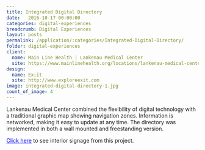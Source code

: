 ```yaml
---
title: Integrated Digital Directory
date:   2016-10-17 00:00:00
categories: digital-experiences
breadcrumb: Digital Experiences
layout: posts
permalink: /application/:categories/Integrated-Digital-Directory/
folder: digital-experiences
client:
  name: Main Line Health | Lankenau Medical Center
  site: https://www.mainlinehealth.org/locations/lankenau-medical-center
design: 
  name: Ex;it
  site: http://www.exploreexit.com
image: integrated-digital-directory-1.jpg
count_of_image: 4
---
```

<div class="col-xs-12 col-sm-12 col-md-12 col-lg-12">
  <div class="fotorama application-item__slider" data-nav="thumbs" data-thumbheight="109" border-width="3" data-maxheight="500">
    <a {{ href | img : "fotorama/integrated-digital-directory-1.jpg" }}></a>
    <a {{ href | img : "fotorama/integrated-digital-directory-2.jpg" }}></a>
    <a {{ href | img : "fotorama/integrated-digital-directory-3.jpg" }}></a>
    <a {{ href | img : "fotorama/integrated-digital-directory-4.jpg" }}></a>

  </div>
  <div class="visible-xs application-item__icon-slider">
      <i class="icon-swipe"></i>
    </div>
<p class="application-item__content application-item__content--bottom">
    Lankenau Medical Center combined the flexibility of digital technology with a traditional graphic map showing navigation zones. Information is networked, making it easy to update at any time.  The directory was implemented in both a wall mounted and freestanding version.
</p>
<p class="application-item__content application-item__content--bottom">
     <a style='color:blue;' href='/application/interior-signs/Color-Zones-in-Healthcare-Wayfinding/'>Click here</a> to see interior signage from this project.
</p>
</div>
